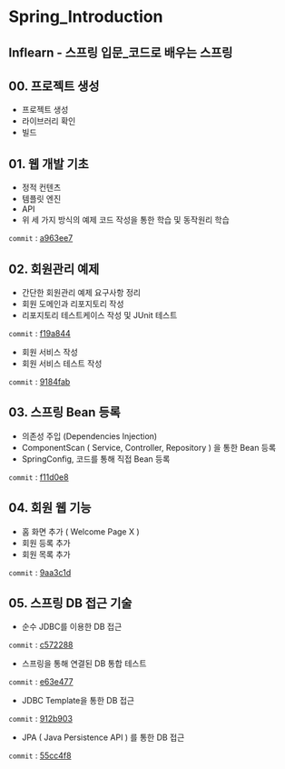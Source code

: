 # Spring_Introduction
Inflearn - 스프링 입문_코드로 배우는 스프링
---  

## 00. 프로젝트 생성
- 프로젝트 생성
- 라이브러리 확인
- 빌드

## 01. 웹 개발 기초
- 정적 컨텐츠
- 템플릿 엔진
- API 
- 위 세 가지 방식의 예제 코드 작성을 통한 학습 및 동작원리 학습

```commit``` : [a963ee7](https://github.com/meoldae/Spring_Introduction/commit/a963ee76c167237783290443969465b4b0261bed)  

## 02. 회원관리 예제
- 간단한 회원관리 예제 요구사항 정리
- 회원 도메인과 리포지토리 작성
- 리포지토리 테스트케이스 작성 및 JUnit 테스트  

```commit``` : [f19a844](https://github.com/meoldae/Spring_Introduction/commit/f19a844cbe55be8107c74a0c892c87ff24f56849)  

- 회원 서비스 작성
- 회원 서비스 테스트 작성  

```commit``` : [9184fab](https://github.com/meoldae/Spring_Introduction/commit/9184fab955946640cdb7a619e2e0b3792abb0e23)

## 03. 스프링 Bean 등록  
- 의존성 주입 (Dependencies Injection)
- ComponentScan ( Service, Controller, Repository ) 을 통한 Bean 등록
- SpringConfig, 코드를 통해 직접 Bean 등록  

```commit``` : [f11d0e8](https://github.com/meoldae/Spring_Introduction/commit/f11d0e886cd740db5551f187a2ee7bde867ec4bb)

## 04. 회원 웹 기능
- 홈 화면 추가 ( Welcome Page X )
- 회원 등록 추가
- 회원 목록 추가

```commit``` : [9aa3c1d](https://github.com/meoldae/Spring_Introduction/commit/9aa3c1d22a32df6899df427339801d4fa603f1ca)

## 05. 스프링 DB 접근 기술
- 순수 JDBC를 이용한 DB 접근  

```commit``` : [c572288](https://github.com/meoldae/Spring_Introduction/commit/c572288b8a2f851f558219ed97d326cd92c4ad96)

- 스프링을 통해 연결된 DB 통합 테스트 

```commit``` : [e63e477](https://github.com/meoldae/Spring_Introduction/commit/e63e477cc88417c37014705d3ffc5ef0d28a016f)

- JDBC Template을 통한 DB 접근

```commit``` : [912b903](https://github.com/meoldae/Spring_Introduction/commit/912b90340ecb721800d40f6c2202f0dd36db1151)

- JPA ( Java Persistence API ) 를 통한 DB 접근

```commit``` : [55cc4f8](https://github.com/meoldae/Spring_Introduction/commit/55cc4f896998506d7872276852f62d54698dcd9a)


